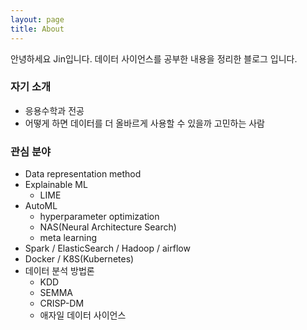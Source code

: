 ```yaml
---
layout: page
title: About
---
```


<p class="message">
  안녕하세요 Jin입니다.
  데이터 사이언스를 공부한 내용을 정리한 블로그 입니다.
</p>

### 자기 소개
- 응용수학과 전공
- 어떻게 하면 데이터를 더 올바르게 사용할 수 있을까 고민하는 사람

### 관심 분야
- Data representation method
- Explainable ML
    - LIME
- AutoML
    - hyperparameter optimization
    - NAS(Neural Architecture Search)
    - meta learning
- Spark / ElasticSearch / Hadoop / airflow
- Docker / K8S(Kubernetes)
- 데이터 분석 방법론
    - KDD
    - SEMMA
    - CRISP-DM
    - 애자일 데이터 사이언스